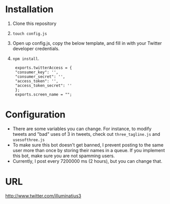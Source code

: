 Installation
=========

1. Clone this repository
2. `touch config.js`
3. Open up config.js, copy the below template, and fill in with your Twitter developer credentials.
4. `npm install`.

        exports.twitterAccess = {
        "consumer_key": '',
        "consumer_secret": '',
        "access_token": '',
        "access_token_secret": ''
        };
        exports.screen_name = "";

Configuration
============

- There are some variables you can change. For instance, to modify tweets and "bad" uses of 3 in tweets,
check out `three_tagline.js` and `usesofthree.js`
- To make sure this bot doesn't get banned, I prevent posting to the same user more than once by storing
their names in a queue. If you implement this bot, make sure you are not spamming users.
- Currently, I post every 7200000 ms (2 hours), but you can change that.

URL
=========
http://www.twitter.com/illuminatius3
